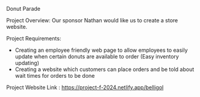 
Donut Parade

Project Overview: Our sponsor Nathan would like us to create a store website.

Project Requirements: 
  - Creating an employee friendly web page to allow employees to easily update when certain donuts are available to order (Easy inventory updating)
  - Creating a website which customers can place orders and be told about wait times for orders to be done

Project Website Link : https://project-f-2024.netlify.app/belligol
